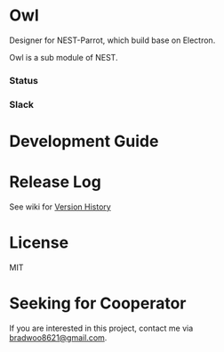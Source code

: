 # Owl
Designer for NEST-Parrot, which build base on Electron.

Owl is a sub module of NEST.

### Status

### Slack

# Development Guide

# Release Log
See wiki for [Version History](https://github.com/bradwoo8621/owl/wiki/Version-History)

# License
MIT

# Seeking for Cooperator
If you are interested in this project, contact me via bradwoo8621@gmail.com.
